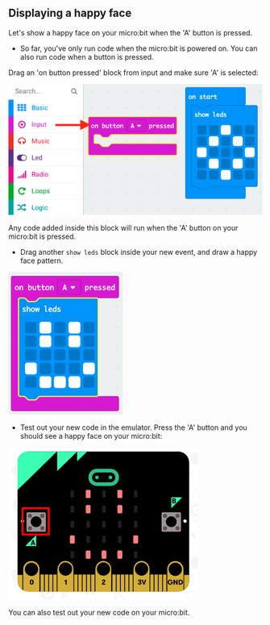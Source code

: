 ## Displaying a happy face

Let's show a happy face on your micro:bit when the 'A' button is pressed.

+ So far, you've only run code when the micro:bit is powered on. You can also run code when a button is pressed.

Drag an 'on button pressed' block from input and make sure 'A' is selected:

![ảnh chụp màn hình](images/badge-button-a.png)

Any code added inside this block will run when the 'A' button on your micro:bit is pressed.

+ Drag another `show leds` block inside your new event, and draw a happy face pattern.

![ảnh chụp màn hình](images/badge-happy.png)

+ Test out your new code in the emulator. Press the 'A' button and you should see a happy face on your micro:bit:

![ảnh chụp màn hình](images/badge-happy-emulator.png)

You can also test out your new code on your micro:bit.